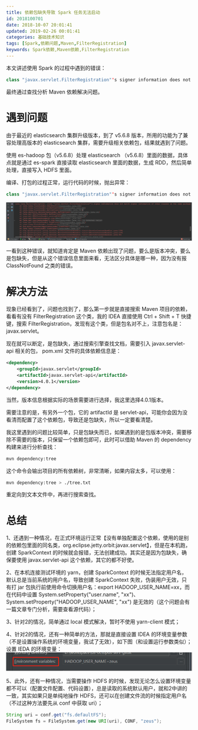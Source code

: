 ```yaml
---
title: 依赖包缺失导致 Spark 任务无法启动
id: 2018100701
date: 2018-10-07 20:01:41
updated: 2019-02-26 00:01:41
categories: 基础技术知识
tags: [Spark,依赖问题,Maven,FilterRegistration]
keywords: Spark依赖,Maven依赖,FilterRegistration
---
```



本文讲述使用 Spark 的过程中遇到的错误：

```java
class "javax.servlet.FilterRegistration"'s signer information does not match signer information of other classes in the same package
```

最终通过查找分析 Maven 依赖解决问题。


<!-- more -->


# 遇到问题


由于最近的 elasticsearch 集群升级版本，到了 v5.6.8 版本，所用的功能为了兼容处理高版本的 elasticsearch 集群，需要升级相关依赖包，结果就遇到了问题。

使用 es-hadoop 包（v5.6.8）处理 elasticsearch （v5.6.8）里面的数据，具体点就是通过 es-spark 直接读取 elasticsearch 里面的数据，生成 RDD，然后简单处理，直接写入 HDFS 里面。

编译、打包的过程正常，运行代码的时候，抛出异常：

```java
class "javax.servlet.FilterRegistration"'s signer information does not match signer information of other classes in the same package
```

![报错](https://raw.githubusercontent.com/iplaypi/img-playpi/master/img/old/b7f2e3a3gy1fxyhhwukskj21g20aumyl.jpg "报错")

一看到这种错误，就知道肯定是 Maven 依赖出现了问题，要么是版本冲突，要么是包缺失，但是从这个错误信息里面来看，无法区分具体是哪一种，因为没有报 ClassNotFound 之类的错误。


# 解决方法


现象已经看到了，问题也找到了，那么第一步就是直接搜索 Maven 项目的依赖，看看有没有 FilterRegistration 这个类，我的 IDEA 直接使用 Ctrl + Shift + T 快捷键，搜索 FilterRegistration，发现有这个类，但是包名对不上，注意包名是：javax.servlet。

现在就可以断定，是包缺失，通过搜索引擎查找文档，需要引入 javax.servlet-api 相关的包， pom.xml 文件的具体依赖信息是：

```xml
<dependency>
    <groupId>javax.servlet</groupId>
    <artifactId>javax.servlet-api</artifactId>
    <version>4.0.1</version>
</dependency>
```

当然，版本信息根据实际的场景需要进行选择，我这里选择4.0.1版本。

需要注意的是，有另外一个包，它的 artifactId 是 servlet-api，可能你会因为没看清而配置了这个依赖包，导致还是包缺失，所以一定要看清楚。

我这里遇到的问题比较简单，只是包缺失而已，如果遇到的是包版本冲突，需要移除不需要的版本，只保留一个依赖包即可，此时可以借助 Maven 的 dependency 构建来进行分析查找：

```bash
mvn dependency:tree
```

这个命令会输出项目的所有依赖树，非常清晰，如果内容太多，可以使用：

```bash
mvn dependency:tree > ./tree.txt
```

重定向到文本文件中，再进行搜索查找。


# 总结


1、还遇到一种情况，在正式环境运行正常【没有单独配置这个依赖，使用的是别的依赖包里面的同名类，org.eclipse.jetty.orbit:javax.servlet】，但是在本机跑，创建 SparkContext 的时候就会报错，无法创建成功。其实还是因为包缺失，确保要使用 javax.servlet-api 这个依赖，其它的都不好使。

2、在本机连接测试环境的 yarn，创建 SparkContext 的时候无法指定用户名，默认总是当前系统的用户名，导致创建 SparkContext 失败，伪装用户无效，只有打 jar 包执行前使用命令切换用户名：export HADOOP_USER_NAME=xx，而在代码中设置 System.setProperty("user.name", "xx")、System.setProperty("HADOOP_USER_NAME", "xx") 是无效的（这个问题会有一篇文章专门分析，需要查看源代码）；

3、针对2的情况，简单通过 local 模式解决，暂时不使用 yarn-client 模式；

4、针对2的情况，还有一种简单的方法，那就是直接设置 IDEA 的环境变量参数（不是设置操作系统的环境变量，我试了无效），如下图（和设置运行参数类似）；
设置 IEDA 的环境变量：
![设置 IEDA 的环境变量](https://raw.githubusercontent.com/iplaypi/img-playpi/master/img/old/b7f2e3a3gy1g0j8oe0tm5j20li024q2w.jpg "设置 IEDA 的环境变量")

5、此外，还有一种情况，当需要操作 HDFS 的时候，发现无论怎么设置环境变量都不可以（配置文件配置、代码设置），总是读取的系统默认用户，就和2中讲的一致，其实如果只是单纯地操作 HDFS，还可以在创建文件流的时候指定用户名（不过这种方法要先从 conf 中获取 uri）；

```java
String uri = conf.get("fs.defaultFS");
FileSystem fs = FileSystem.get(new URI(uri), CONF, "zeus");
```


